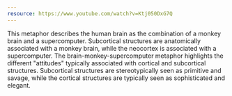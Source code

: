 ```yaml
---
resource: https://www.youtube.com/watch?v=Ktj050DxG7Q
---
```


This metaphor describes the human brain as the combination of a monkey brain and a supercomputer. Subcortical structures are anatomically associated with a monkey brain, while the neocortex is associated with a supercomputer. The brain-monkey-supercomputer metaphor highlights the different "attitudes" typically associated with cortical and subcortical structures. Subcortical structures are stereotypically seen as primitive and savage, while the cortical structures are typically seen as sophisticated and elegant.